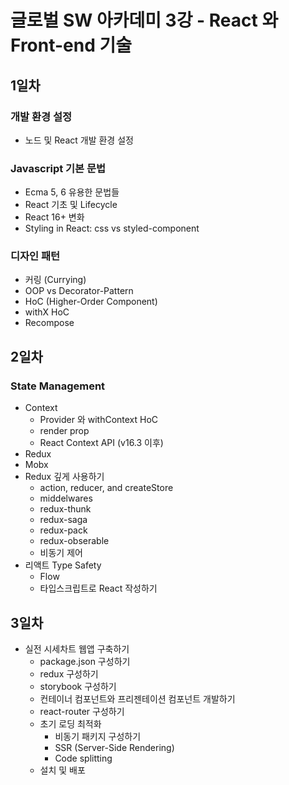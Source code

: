 # 글로벌 SW 아카데미 3강 - React 와 Front-end 기술

## 1일차
### 개발 환경 설정
* 노드 및 React 개발 환경 설정

### Javascript 기본 문법
* Ecma 5, 6 유용한 문법들
* React 기초 및 Lifecycle
* React 16+ 변화
* Styling in React: css vs styled-component

### 디자인 패턴
* 커링 (Currying)
* OOP vs Decorator-Pattern
* HoC (Higher-Order Component)
* withX HoC
* Recompose

## 2일차
### State Management
* Context
  * Provider 와 withContext HoC
  * render prop
  * React Context API (v16.3 이후)
* Redux
* Mobx
* Redux 깊게 사용하기
  * action, reducer, and createStore
  * middelwares
  * redux-thunk
  * redux-saga
  * redux-pack
  * redux-obserable
  * 비동기 제어
* 리액트 Type Safety
  * Flow
  * 타입스크립트로 React 작성하기

## 3일차
  * 실전 시세차트 웹앱 구축하기
    * package.json 구성하기
    * redux 구성하기
    * storybook 구성하기
    * 컨테이너 컴포넌트와 프리젠테이션 컴포넌트 개발하기
    * react-router 구성하기
    * 초기 로딩 최적화
      * 비동기 패키지 구성하기
      * SSR (Server-Side Rendering)
      * Code splitting
    * 설치 및 배포
